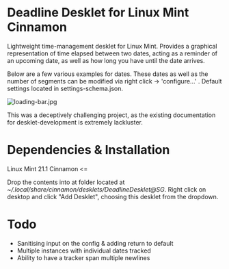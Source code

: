 # Deadline Desklet for Linux Mint Cinnamon

Lightweight time-management desklet for Linux Mint. Provides a graphical representation of time elapsed between two dates, acting as a reminder of an upcoming date, as well as how long you have until the date arrives.

Below are a few various examples for dates. These dates as well as the number of segments can be modified via right click -> 'configure...' . Default settings located in settings-schema.json.

![loading-bar.jpg](https://github.com/CodeZilla12/DeadlineDeskletCinnamon/assets/69915380/96412408-343f-469b-9a60-0c5f423e833e)

This was a deceptively challenging project, as the existing documentation for desklet-development is extremely lackluster.

# Dependencies & Installation

Linux Mint 21.1 Cinnamon <=

Drop the contents into at folder located at _~/.local/share/cinnamon/desklets/DeadlineDesklet@SG_. Right click on desktop and click "Add Desklet", choosing this desklet from the dropdown.


# Todo
-  Sanitising input on the config & adding return to default
-  Multiple instances with individual dates tracked
-  Ability to have a tracker span multiple newlines
